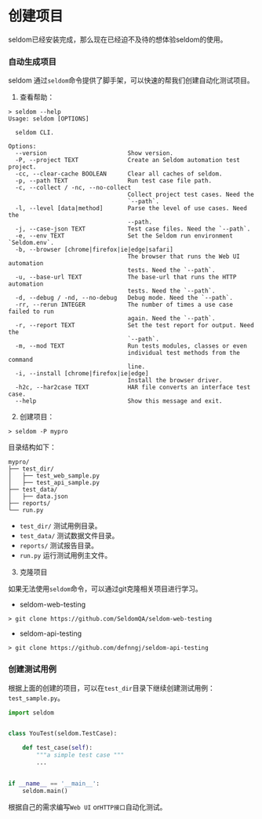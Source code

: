 # 创建项目

seldom已经安装完成，那么现在已经迫不及待的想体验seldom的使用。


### 自动生成项目

seldom 通过`seldom`命令提供了脚手架，可以快速的帮我们创建自动化测试项目。

1. 查看帮助：

```shell
> seldom --help
Usage: seldom [OPTIONS]

  seldom CLI.

Options:
  --version                       Show version.
  -P, --project TEXT              Create an Seldom automation test project.
  -cc, --clear-cache BOOLEAN      Clear all caches of seldom.
  -p, --path TEXT                 Run test case file path.
  -c, --collect / -nc, --no-collect
                                  Collect project test cases. Need the
                                  `--path`.
  -l, --level [data|method]       Parse the level of use cases. Need the
                                  --path.
  -j, --case-json TEXT            Test case files. Need the `--path`.
  -e, --env TEXT                  Set the Seldom run environment `Seldom.env`.
  -b, --browser [chrome|firefox|ie|edge|safari]
                                  The browser that runs the Web UI automation
                                  tests. Need the `--path`.
  -u, --base-url TEXT             The base-url that runs the HTTP automation
                                  tests. Need the `--path`.
  -d, --debug / -nd, --no-debug   Debug mode. Need the `--path`.
  -rr, --rerun INTEGER            The number of times a use case failed to run
                                  again. Need the `--path`.
  -r, --report TEXT               Set the test report for output. Need the
                                  `--path`.
  -m, --mod TEXT                  Run tests modules, classes or even
                                  individual test methods from the command
                                  line.
  -i, --install [chrome|firefox|ie|edge]
                                  Install the browser driver.
  -h2c, --har2case TEXT           HAR file converts an interface test case.
  --help                          Show this message and exit.
```

2. 创建项目：

```shell
> seldom -P mypro
```

目录结构如下：

```shell
mypro/
├── test_dir/
│   ├── test_web_sample.py
│   ├── test_api_sample.py
├── test_data/
│   ├── data.json
├── reports/
└── run.py
```

* `test_dir/` 测试用例目录。
* `test_data/` 测试数据文件目录。
* `reports/` 测试报告目录。
* `run.py` 运行测试用例主文件。

3. 克隆项目

如果无法使用`seldom`命令，可以通过git克隆相关项目进行学习。


* seldom-web-testing

```shell
> git clone https://github.com/SeldomQA/seldom-web-testing
```

* seldom-api-testing

```shell
> git clone https://github.com/defnngj/seldom-api-testing
```


### 创建测试用例

根据上面的创建的项目，可以在`test_dir`目录下继续创建测试用例：`test_sample.py`。

```py
import seldom


class YouTest(seldom.TestCase):

    def test_case(self):
        """a simple test case """
        ...


if __name__ == '__main__':
    seldom.main()
```

根据自己的需求编写`Web UI` or`HTTP接口`自动化测试。
